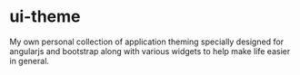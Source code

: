 ui-theme
========

My own personal collection of application theming specially designed for angularjs and bootstrap along with various widgets to help make life easier in general.
